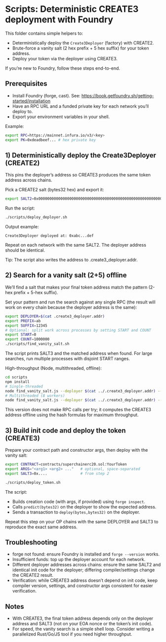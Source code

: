 # Scripts: Deterministic CREATE3 deployment with Foundry

This folder contains simple helpers to:
- Deterministically deploy the `Create3Deployer` (factory) with CREATE2.
- Brute-force a vanity salt (2 hex prefix + 5 hex suffix) for your token address.
- Deploy your token via the deployer using CREATE3.

If you’re new to Foundry, follow these steps end-to-end.

## Prerequisites

- Install Foundry (forge, cast). See: https://book.getfoundry.sh/getting-started/installation
- Have an RPC URL and a funded private key for each network you’ll deploy to.
- Export your environment variables in your shell.

Example:
```sh
export RPC=https://mainnet.infura.io/v3/<key>
export PK=0xdeadbeef... # hex private key
```

## 1) Deterministically deploy the Create3Deployer (CREATE2)

This pins the deployer’s address so CREATE3 produces the same token address across chains.

Pick a CREATE2 salt (bytes32 hex) and export it:
```sh
export SALT2=0x000000000000000000000000000000000000000000000000000000000000a11c
```

Run the script:
```sh
./scripts/deploy_deployer.sh
```

Output example:
```
Create3Deployer deployed at: 0xabc...def
```

Repeat on each network with the same SALT2. The deployer address should be identical.

Tip: The script also writes the address to .create3_deployer.addr.

## 2) Search for a vanity salt (2+5) offline

We’ll find a salt that makes your final token address match the pattern (2-hex prefix + 5-hex suffix).

Set your pattern and run the search against any single RPC (the result will work on every chain because the deployer address is the same):
```sh
export DEPLOYER=$(cat .create3_deployer.addr)
export PREFIX=ab
export SUFFIX=12345
# Optional: split work across processes by setting START and COUNT
export START=0
export COUNT=1000000
./scripts/find_vanity_salt.sh
```

The script prints SALT3 and the matched address when found. For large searches, run multiple processes with disjoint START ranges.

High-throughput (Node, multithreaded, offline):
```sh
cd scripts
npm install
# Single-threaded
node find_vanity_salt.js --deployer $(cat ../.create3_deployer.addr) --prefix ab --suffix 12345 --start 0 --count 10000000
# Multithreaded (8 workers)
node find_vanity_salt.js --deployer $(cat ../.create3_deployer.addr) --prefix ab --suffix 12345 --start 0 --count 10000000 --workers 8
```
This version does not make RPC calls per try; it computes the CREATE3 address offline using the hash formulas for maximum throughput.

## 3) Build init code and deploy the token (CREATE3)

Prepare your contract path and constructor args, then deploy with the vanity salt:
```sh
export CONTRACT=contracts/superchainerc20.sol:YourToken
export ARGS="<arg1> <arg2> ..."   # optional, space-separated
export SALT3=0x....               # from step 2

./scripts/deploy_token.sh
```

The script:
- Builds creation code (with args, if provided) using `forge inspect`.
- Calls `predict(bytes32)` on the deployer to show the expected address.
- Sends a transaction to `deploy(bytes,bytes32)` on the deployer.

Repeat this step on your OP chains with the same DEPLOYER and SALT3 to reproduce the exact same address.

## Troubleshooting

- forge not found: ensure Foundry is installed and `forge --version` works.
- Insufficient funds: top up the deployer account for each network.
- Different deployer addresses across chains: ensure the same SALT2 and identical init code for the deployer; differing compiler/settings change the CREATE2 result.
- Verification: while CREATE3 address doesn’t depend on init code, keep compiler version, settings, and constructor args consistent for easier verification.

## Notes

- With CREATE3, the final token address depends only on the deployer address and SALT3 (not on your EOA nonce or the token’s init code).
- For speed, the vanity search is a simple shell loop. Consider writing a parallelized Rust/Go/JS tool if you need higher throughput.
